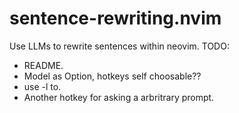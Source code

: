 # sentence-rewriting.nvim
Use LLMs to rewrite sentences within neovim.
TODO:
- README.
- Model as Option, hotkeys self choosable??
- use <leader>-l to.
- Another hotkey for asking a arbritrary prompt.
